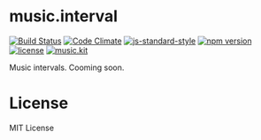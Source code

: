 # music.interval

[![Build Status](https://travis-ci.org/danigb/music.interval.svg?branch=master)](https://travis-ci.org/danigb/music.interval)
[![Code Climate](https://codeclimate.com/github/danigb/music.interval/badges/gpa.svg)](https://codeclimate.com/github/danigb/music.interval)
[![js-standard-style](https://img.shields.io/badge/code%20style-standard-brightgreen.svg?style=flat)](https://github.com/feross/standard)
[![npm version](https://img.shields.io/npm/v/music.interval.svg)](https://www.npmjs.com/package/music.interval)
[![license](https://img.shields.io/npm/l/music.interval.svg)](https://www.npmjs.com/package/music.interval)
[![music.kit](https://img.shields.io/badge/music-kit-yellow.svg)](https://github.com/danigb/music.kit)

Music intervals. Cooming soon.

# License

MIT License
